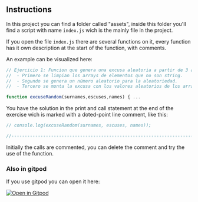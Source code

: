 
## Instructions

In this project you can find a folder called "assets", inside this folder you'll find a script with name `index.js` wich is the mainly file in the project.

If you open the file `index.js` there are several functions on it, every function has it own description at the start of the function, with comments.

An example can be visualized here:

```javascript
// Ejercicio 1: Funcion que genera una excusa aleatoria a partir de 3 arrays. Donde:
//  - Primero se limpian los arrays de elementos que no son string.
//  - Segundo se genera un número aleatorio para la aleatoriedad.
//  - Tercero se monta la excusa con los valores aleatorios de los arrays

function excuseRandom(surnames,escuses,names) { ...
```
You have the solution in the print and call statement at the end of the exercise wich is marked with a doted-point line comment, like this:

```javascript
// console.log(excuseRandom(surnames, escuses, names));

//--------------------------------------------------------------------------------

```
Initially the calls are commented, you can delete the comment and try the use of the function.

### Also in gitpod

If you use gitpod you can open it here:

[![Open in Gitpod](https://gitpod.io/button/open-in-gitpod.svg)](https://gitpod.io#https://https://github.com/fjrf16/Exercises-JS-I-.git)